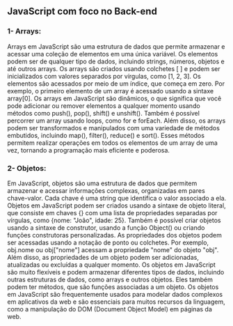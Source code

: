 ## JavaScript com foco no Back-end

### 1- Arrays: 
Arrays em JavaScript são uma estrutura de dados que permite armazenar e acessar uma coleção de elementos em uma única variável. Os elementos podem ser de qualquer tipo de dados, incluindo strings, números, objetos e até outros arrays.
Os arrays são criados usando colchetes [ ] e podem ser inicializados com valores separados por vírgulas, como [1, 2, 3]. Os elementos são acessados ​​por meio de um índice, que começa em zero. Por exemplo, o primeiro elemento de um array é acessado usando a sintaxe array[0].
Os arrays em JavaScript são dinâmicos, o que significa que você pode adicionar ou remover elementos a qualquer momento usando métodos como push(), pop(), shift() e unshift(). Também é possível percorrer um array usando loops, como for e forEach.
Além disso, os arrays podem ser transformados e manipulados com uma variedade de métodos embutidos, incluindo map(), filter(), reduce() e sort(). Esses métodos permitem realizar operações em todos os elementos de um array de uma vez, tornando a programação mais eficiente e poderosa.

### 2- Objetos:
Em JavaScript, objetos são uma estrutura de dados que permitem armazenar e acessar informações complexas, organizadas em pares chave-valor. Cada chave é uma string que identifica o valor associado a ela.
Objetos em JavaScript podem ser criados usando a sintaxe de objeto literal, que consiste em chaves {} com uma lista de propriedades separadas por vírgulas, como {nome: "João", idade: 25}. Também é possível criar objetos usando a sintaxe de construtor, usando a função Object() ou criando funções construtoras personalizadas.
As propriedades dos objetos podem ser acessadas usando a notação de ponto ou colchetes. Por exemplo, obj.nome ou obj["nome"] acessam a propriedade "nome" do objeto "obj". Além disso, as propriedades de um objeto podem ser adicionadas, atualizadas ou excluídas a qualquer momento.
Os objetos em JavaScript são muito flexíveis e podem armazenar diferentes tipos de dados, incluindo outras estruturas de dados, como arrays e outros objetos. Eles também podem ter métodos, que são funções associadas a um objeto.
Os objetos em JavaScript são frequentemente usados para modelar dados complexos em aplicativos da web e são essenciais para muitos recursos da linguagem, como a manipulação do DOM (Document Object Model) em páginas da web.
